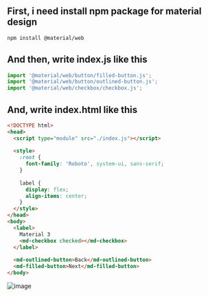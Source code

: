 ## First, i need install npm package for material design
```bash
npm install @material/web
```

## And then, write index.js like this
```javascript
import '@material/web/button/filled-button.js';
import '@material/web/button/outlined-button.js';
import '@material/web/checkbox/checkbox.js';
```

## And, write index.html like this

```html
<!DOCTYPE html>
<head>
  <script type="module" src="./index.js"></script>
  
  <style>
    :root {
      font-family: 'Roboto', system-ui, sans-serif;
    }
    
    label {
      display: flex;
      align-items: center;
    }
  </style>
</head>
<body>
  <label>
    Material 3
    <md-checkbox checked></md-checkbox>
  </label>
  
  <md-outlined-button>Back</md-outlined-button>
  <md-filled-button>Next</md-filled-button>
</body>
```

![image](https://github.com/iyarivky/material-design-training/assets/101973571/1c7fcc11-d618-49e6-8b21-3722e1717022)
